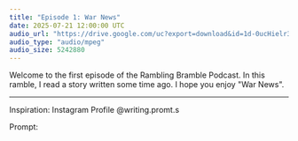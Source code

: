 ```yaml
---
title: "Episode 1: War News"
date: 2025-07-21 12:00:00 UTC
audio_url: "https://drive.google.com/uc?export=download&id=1d-0ucHielr3Gx3BV64KwnI_ckn5eseya"
audio_type: "audio/mpeg"
audio_size: 5242880
---
```


Welcome to the first episode of the Rambling Bramble Podcast. In this ramble, I read a story written some time ago. I hope you enjoy "War News".

<hr>

Inspiration: Instagram Profile @writing.promt.s 

Prompt:

